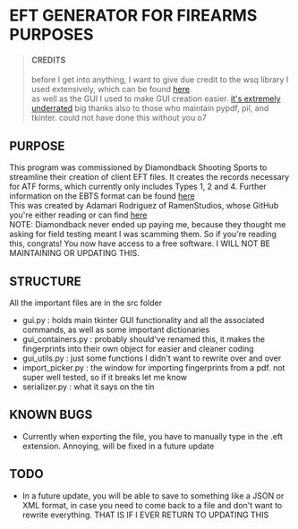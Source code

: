 # EFT GENERATOR FOR FIREARMS PURPOSES

> #### CREDITS 
> before I get into anything, I want to give due credit to the wsq library I used extensively, which can be found [here](https://github.com/idemia/python-wsq).  
> as well as the GUI I used to make GUI creation easier. [it's extremely underrated](https://github.com/alejandroautalan/pygubu)
> big thanks also to those who maintain pypdf, pil, and tkinter. could not have done this without you o7

## PURPOSE

This program was commissioned by Diamondback Shooting Sports to streamline their creation of client EFT files. It creates the records necessary for ATF forms, which currently only includes Types 1, 2 and 4. Further information on the EBTS format can be found [here](https://fbibiospecs.fbi.gov/file-repository/master-ebts-v11-0.pdf)  
This was created by Adamari Rodriguez of RamenStudios, whose GitHub you're either reading or can find [here](https://github.com/RamenStudios)  
NOTE: Diamondback never ended up paying me, because they thought me asking for field testing meant I was scamming them. So if you're reading this, congrats! You now have access to a free software. I WILL NOT BE MAINTAINING OR UPDATING THIS.

## STRUCTURE
All the important files are in the src folder
- gui.py : holds main tkinter GUI functionality and all the associated commands, as well as some important dictionaries
- gui_containers.py : probably should've renamed this, it makes the fingerprints into their own object for easier and cleaner coding
- gui_utils.py : just some functions I didn't want to rewrite over and over
- import_picker.py : the window for importing fingerprints from a pdf. not super well tested, so if it breaks let me know
- serializer.py : what it says on the tin

## KNOWN BUGS
- Currently when exporting the file, you have to manually type in the .eft extension. Annoying, will be fixed in a future update

## TODO
- In a future update, you will be able to save to something like a JSON or XML format, in case you need to come back to a file and don't want to rewrite everything. THAT IS IF I EVER RETURN TO UPDATING THIS